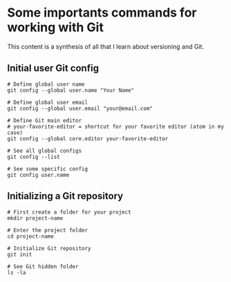 # Some importants commands for working with Git

This content is a synthesis of all that I learn about versioning and Git.

## Initial user Git config

```
# Define global user name
git config --global user.name "Your Name"

# Define global user email
git config --global user.email "your@email.com"

# Define Git main editor
# your-favorite-editor = shortcut for your favorite editor (atom in my case)
git config --global core.editor your-favorite-editor

# See all global configs
git config --list

# See some specific config
git config user.name
```

## Initializing a Git repository

```
# First create a folder for your project
mkdir project-name

# Enter the project folder
cd project-name

# Initialize Git repository
git init

# See Git hidden folder
ls -la
```
